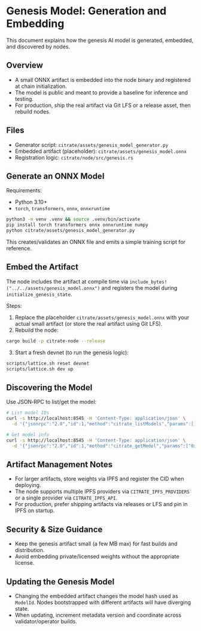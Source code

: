 # Genesis Model: Generation and Embedding

This document explains how the genesis AI model is generated, embedded, and discovered by nodes.

## Overview

- A small ONNX artifact is embedded into the node binary and registered at chain initialization.
- The model is public and meant to provide a baseline for inference and testing.
- For production, ship the real artifact via Git LFS or a release asset, then rebuild nodes.

## Files

- Generator script: `citrate/assets/genesis_model_generator.py`
- Embedded artifact (placeholder): `citrate/assets/genesis_model.onnx`
- Registration logic: `citrate/node/src/genesis.rs`

## Generate an ONNX Model

Requirements:
- Python 3.10+
- `torch`, `transformers`, `onnx`, `onnxruntime`

```bash
python3 -m venv .venv && source .venv/bin/activate
pip install torch transformers onnx onnxruntime numpy
python citrate/assets/genesis_model_generator.py
```

This creates/validates an ONNX file and emits a simple training script for reference.

## Embed the Artifact

The node includes the artifact at compile time via `include_bytes!("../../assets/genesis_model.onnx")` and registers the model during `initialize_genesis_state`.

Steps:
1) Replace the placeholder `citrate/assets/genesis_model.onnx` with your actual small artifact (or store the real artifact using Git LFS).
2) Rebuild the node:

```bash
cargo build -p citrate-node --release
```

3) Start a fresh devnet (to run the genesis logic):

```bash
scripts/lattice.sh reset devnet
scripts/lattice.sh dev up
```

## Discovering the Model

Use JSON‑RPC to list/get the model:

```bash
# List model IDs
curl -s http://localhost:8545 -H 'Content-Type: application/json' \
  -d '{"jsonrpc":"2.0","id":1,"method":"citrate_listModels","params":[]}'

# Get model info
curl -s http://localhost:8545 -H 'Content-Type: application/json' \
  -d '{"jsonrpc":"2.0","id":1,"method":"citrate_getModel","params":["0x<model_id>"]}'
```

## Artifact Management Notes

- For larger artifacts, store weights via IPFS and register the CID when deploying.
- The node supports multiple IPFS providers via `CITRATE_IPFS_PROVIDERS` or a single provider via `CITRATE_IPFS_API`.
- For production, prefer shipping artifacts via releases or LFS and pin in IPFS on startup.

## Security & Size Guidance

- Keep the genesis artifact small (a few MB max) for fast builds and distribution.
- Avoid embedding private/licensed weights without the appropriate license.

## Updating the Genesis Model

- Changing the embedded artifact changes the model hash used as `ModelId`. Nodes bootstrapped with different artifacts will have diverging state.
- When updating, increment metadata version and coordinate across validator/operator builds.

